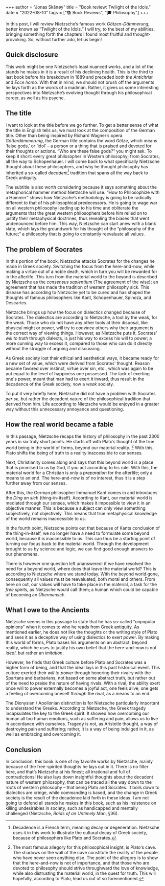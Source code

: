 +++ 
author = "Jonas Skånøy" 
title = "Book review: Twilight of the Idols." 
date = "2022-08-10" 
tags = ["📚 Book Reviews", "🎓 Philosophy"] 
+++

In this post, I will review Nietzsche’s famous work _Götzen-Dämmerung_, better known as “Twilight of the Idols.” I will try, to the best of my abilities, bringing something forth the chapters I found most fruitful and thought-provoking. So, without further ado, let us begin! 

 

## Quick disclosure 

 

This work might be one Nietzsche’s least nuanced works, and a lot of the stands he makes in it is a result of his declining health. This is the third to last book before his breakdown in 1889 and preceded both _the Antichrist_ and _Ecce homo_. With that in mind, we should not brush off the arguments he lays forth as the words of a madman. Rather, it gives us some interesting perspectives into Nietzsche’s evolving thought through his philosophical career, as well as his psyche. 

 

## The title 

 

I want to look at the title before we go further. To get a better sense of what the title in English tells us, we must look at the composition of the German title. Other than being inspired by Richard Wagner’s opera _Götterdämmerung_, the German title contains the word _Götze_, which means ‘false gods,’ or ‘idol’ – a person or a thing that is praised and devoted for their thoughts or actions. “Who are these false gods?” you might ask. To keep it short: every great philosopher in Western philosophy; from Socrates, all the way to Schopenhauer. I will come back to what specifically Nietzsche thought about these philosophers, and why he thought philosophy has inherited a so-called _decadent_[^1] tradition that spans all the way back to Greek antiquity. 

 

The subtitle is also worth considering because it says something about the metaphorical hammer method Nietzsche will use. “How to Philosophize with a Hammer” shows how Nietzsche’s methodology is going to be radically different to that of his philosophical predecessors. He is going to wage war on all western philosophy leading up to his time and obliterate the arguments that the great western philosophers before him relied on to justify their metaphysical doctrines, thus revealing the biases that went undenounced before him. This way, Nietzsche can start anew with a blank slate, which lays the groundwork for his thought of the “philosophy of the future;” a philosophy that is going to constantly reevaluate all values. 

 

## The problem of Socrates 

 

In this portion of the book, Nietzsche attacks Socrates for the changes he made in Greek society. Switching the focus from the here-and-now, while making a virtue out of a noble death, which in turn you will be rewarded for in the afterlife. This turn from the material world to the beyond is described by Nietzsche as the _consensus sapientium_ (The agreement of the wise); an agreement that has made the tradition of western philosophy sick. This disease has according to Nietzsche yet to be cured and has shaped the thoughts of famous philosophers like Kant, Schopenhauer, Spinoza, and Descartes. 

 

Nietzsche brings up how the focus on dialectics changed because of Socrates. The dialectics are according to Nietzsche, a tool by the weak, for the weak. Those who do not have any other tools at their disposal, like physical might or power, will try to _convince_ others why their argument is the correct way of viewing things. However, as Nietzsche puts it, Socrates’ _will to truth_ through dialects, is just his way to excess his will to power; a more cunning way to excess it, compared to those who can do it directly without the struggle of arguing and discussing. 

 

As Greek society lost their ethical and aesthetical ways, it became ready for a new set of value, which were derived from Socrates’ thought. Reason became favored over instinct, virtue over sin, etc., which was again to be put equal to the level of happiness one possessed. The lack of exerting one's power, meant that man had to exert it inward, thus result in the decadence of the Greek society, now a _weak_ society. 

 

To put it very briefly here, Nietzsche did not have a problem with Socrates _per se_, but rather the decadent nature of the philosophical tradition that derived from him. Life according to Nietzsche would be enjoyed in a greater way without this unnecessary annoyance and questioning. 

 

## How the real world became a fable 

 

In this passage, Nietzsche recaps the history of philosophy in the past 2300 years in six truly short points. He starts off with Plato’s thought of the true world being in the world of forms, beyond our material reality. [^2] With this, Plato shifts the being of truth to a reality inaccessible to our senses. 

 

Next, Christianity comes along and says that this beyond world is a place that is promised to us by God, if you act according to his rule. With this, the material world for a Christian is only a _preparation_ for the afterlife; only a means to an end. The here-and-now is of no interest, thus it is a step further away from our senses. 

After this, the German philosopher Immanuel Kant comes in and introduces the _Ding an sich_ (thing-in-itself). According to Kant, our material world is mediated through our senses, which makes it impossible to view it in an objective manner. This is because a subject can only view something subjectively, not objectively. This means that true metaphysical knowledge of the world remains inaccessible to us. 

 

In the fourth point, Nietzsche points out that because of Kants conclusion of the thing-in-itself, we no longer have a need to formulate some beyond world, because it is inaccessible to us. This can thus be a starting point of turning our focus back to the material world. Through the development brought to us by science and logic, we can find good enough answers to our phenomena. 

There is however one question left unanswered: if we have resolved the need for a beyond world, where does that leave the material world? This is according to Nietzsche where we stand today. With the beyond world gone, consequently all values must be reevaluated, both moral and others. From here on out, our values will have to take place in the material, a task for the _free spirits_, as Nietzsche would call them; a human which could be capable of becoming an _Übermensch_. 

 

## What I owe to the Ancients 

 

Nietzsche seems in this passage to state that he has so-called “unpopular opinions” when it comes to who he reads from Greek antiquity. As mentioned earlier, he does not like the thoughts or the writing style of Plato and sees it as a deceptive way of using dialectics to exert power. By making this world of forms, Plato bases his arguments on an abstract, beyond reality, which he uses to justify his own belief that the here-and-now is not _ideal_, but rather an _imitation_. 

However, he finds that Greek culture before Plato and Socrates was a higher form of being, and that the ideal lays in this past historical event. This culture exerted their _will to power_ through honoring their rivalry with the Spartans and barbarians, not based on some abstract truth, but rather out of the need to praise the nature of having rivals. With a rival, the ability exert once will to power externally becomes a joyful act, one feels alive; one gets a feeling of overcoming oneself _through_ the rival, as a means to an end. 

 

The Dionysian / Apollonian distinction is for Nietzsche particularly important to understand the Greeks. According to Nietzsche, the Greek tragedy incapsulates the key to the Greek spirit. It showed how overcoming our human all too human emotions, such as suffering and pain, allows us to live in accordance with ourselves. Tragedy is not, as Aristotle thought, a way of destroying pain and suffering; rather, it is a way of being indulged in it, as well as embracing and overcoming it. 

 

## Conclusion 

 

In conclusion, this book is one of my favorite works by Nietzsche, mainly because of the free-spirited thoughts he lays out in it. There is no filter here, and that’s Nietzsche at his finest; all irrational and full of contradictions! He also lays down insightful thoughts about the decadent nature of western philosophy, that can be traced all the way down to the roots of western philosophy – that being Plato and Socrates. It boils down to dialectics are cringe, while commanding is based, and the change in Greek society is the result of the decadence laid forth in these ideas. I am not going to defend all stands he makes in this book, such as his insistence on killing undesirables in society, such as handicapped and mentally challenged (Nietzsche, _Raids of an Untimely Man_, §36). 

 

[^1]: Decadence is a French term, meaning decay or degeneration. Nietzsche uses it in this work to illustrate the cultural decay of Greek society, because of philosophers like Plato and Socrates. 

[^2]: The most famous allegory for this philosophical insight, is Plato's cave. The shadows on the wall of the cave constitute the reality of the people who have never seen anything else. The point of the allegory is to show that the here-and-now is not of importance, and that those who are devoted to philosophy should strive throughward the love of knowledge, while also distrusting the material world, in the quest for truth. This will hopefully, according to Plato, lead us out of so forementioned. 

 
